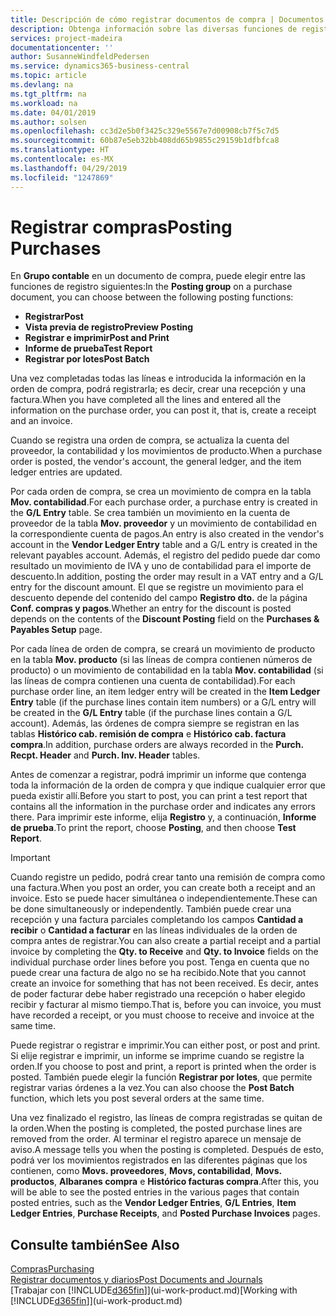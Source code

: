 ```yaml
---
title: Descripción de cómo registrar documentos de compra | Documentos de Microsoft
description: Obtenga información sobre las diversas funciones de registro para registrar documentos de compra.
services: project-madeira
documentationcenter: ''
author: SusanneWindfeldPedersen
ms.service: dynamics365-business-central
ms.topic: article
ms.devlang: na
ms.tgt_pltfrm: na
ms.workload: na
ms.date: 04/01/2019
ms.author: solsen
ms.openlocfilehash: cc3d2e5b0f3425c329e5567e7d00908cb7f5c7d5
ms.sourcegitcommit: 60b87e5eb32bb408dd65b9855c29159b1dfbfca8
ms.translationtype: HT
ms.contentlocale: es-MX
ms.lasthandoff: 04/29/2019
ms.locfileid: "1247869"
---
```

# <a name="posting-purchases"></a><span data-ttu-id="f8c1d-103">Registrar compras</span><span class="sxs-lookup"><span data-stu-id="f8c1d-103">Posting Purchases</span></span>
<span data-ttu-id="f8c1d-104">En **Grupo contable** en un documento de compra, puede elegir entre las funciones de registro siguientes:</span><span class="sxs-lookup"><span data-stu-id="f8c1d-104">In the **Posting group** on a purchase document, you can choose between the following posting functions:</span></span>

* <span data-ttu-id="f8c1d-105">**Registrar**</span><span class="sxs-lookup"><span data-stu-id="f8c1d-105">**Post**</span></span>
* <span data-ttu-id="f8c1d-106">**Vista previa de registro**</span><span class="sxs-lookup"><span data-stu-id="f8c1d-106">**Preview Posting**</span></span>
* <span data-ttu-id="f8c1d-107">**Registrar e imprimir**</span><span class="sxs-lookup"><span data-stu-id="f8c1d-107">**Post and Print**</span></span>
* <span data-ttu-id="f8c1d-108">**Informe de prueba**</span><span class="sxs-lookup"><span data-stu-id="f8c1d-108">**Test Report**</span></span>
* <span data-ttu-id="f8c1d-109">**Registrar por lotes**</span><span class="sxs-lookup"><span data-stu-id="f8c1d-109">**Post Batch**</span></span>

<span data-ttu-id="f8c1d-110">Una vez completadas todas las líneas e introducida la información en la orden de compra, podrá registrarla; es decir, crear una recepción y una factura.</span><span class="sxs-lookup"><span data-stu-id="f8c1d-110">When you have completed all the lines and entered all the information on the purchase order, you can post it, that is, create a receipt and an invoice.</span></span>

<span data-ttu-id="f8c1d-111">Cuando se registra una orden de compra, se actualiza la cuenta del proveedor, la contabilidad y los movimientos de producto.</span><span class="sxs-lookup"><span data-stu-id="f8c1d-111">When a purchase order is posted, the vendor's account, the general ledger, and the item ledger entries are updated.</span></span>

<span data-ttu-id="f8c1d-112">Por cada orden de compra, se crea un movimiento de compra en la tabla **Mov. contabilidad**.</span><span class="sxs-lookup"><span data-stu-id="f8c1d-112">For each purchase order, a purchase entry is created in the **G/L Entry** table.</span></span> <span data-ttu-id="f8c1d-113">Se crea también un movimiento en la cuenta de proveedor de la tabla **Mov. proveedor** y un movimiento de contabilidad en la correspondiente cuenta de pagos.</span><span class="sxs-lookup"><span data-stu-id="f8c1d-113">An entry is also created in the vendor's account in the **Vendor Ledger Entry** table and a G/L entry is created in the relevant payables account.</span></span> <span data-ttu-id="f8c1d-114">Además, el registro del pedido puede dar como resultado un movimiento de IVA y uno de contabilidad para el importe de descuento.</span><span class="sxs-lookup"><span data-stu-id="f8c1d-114">In addition, posting the order may result in a VAT entry and a G/L entry for the discount amount.</span></span> <span data-ttu-id="f8c1d-115">El que se registre un movimiento para el descuento depende del contenido del campo **Registro dto.** de la página **Conf. compras y pagos**.</span><span class="sxs-lookup"><span data-stu-id="f8c1d-115">Whether an entry for the discount is posted depends on the contents of the **Discount Posting** field on the **Purchases & Payables Setup** page.</span></span>

<span data-ttu-id="f8c1d-116">Por cada línea de orden de compra, se creará un movimiento de producto en la tabla **Mov. producto** (si las líneas de compra contienen números de producto) o un movimiento de contabilidad en la tabla **Mov. contabilidad** (si las líneas de compra contienen una cuenta de contabilidad).</span><span class="sxs-lookup"><span data-stu-id="f8c1d-116">For each purchase order line, an item ledger entry will be created in the **Item Ledger Entry** table (if the purchase lines contain item numbers) or a G/L entry will be created in the **G/L Entry** table (if the purchase lines contain a G/L account).</span></span> <span data-ttu-id="f8c1d-117">Además, las órdenes de compra siempre se registran en las tablas **Histórico cab. remisión de compra** e **Histórico cab. factura compra**.</span><span class="sxs-lookup"><span data-stu-id="f8c1d-117">In addition, purchase orders are always recorded in the **Purch. Recpt. Header** and **Purch. Inv. Header** tables.</span></span>

<span data-ttu-id="f8c1d-118">Antes de comenzar a registrar, podrá imprimir un informe que contenga toda la información de la orden de compra y que indique cualquier error que pueda existir allí.</span><span class="sxs-lookup"><span data-stu-id="f8c1d-118">Before you start to post, you can print a test report that contains all the information in the purchase order and indicates any errors there.</span></span> <span data-ttu-id="f8c1d-119">Para imprimir este informe, elija **Registro** y, a continuación, **Informe de prueba**.</span><span class="sxs-lookup"><span data-stu-id="f8c1d-119">To print the report, choose **Posting**, and then choose **Test Report**.</span></span>

> [!IMPORTANT]  
>   <span data-ttu-id="f8c1d-120">Cuando registre un pedido, podrá crear tanto una remisión de compra como una factura.</span><span class="sxs-lookup"><span data-stu-id="f8c1d-120">When you post an order, you can create both a receipt and an invoice.</span></span> <span data-ttu-id="f8c1d-121">Esto se puede hacer simultánea o independientemente.</span><span class="sxs-lookup"><span data-stu-id="f8c1d-121">These can be done simultaneously or independently.</span></span> <span data-ttu-id="f8c1d-122">También puede crear una recepción y una factura parciales completando los campos **Cantidad a recibir** o **Cantidad a facturar** en las líneas individuales de la orden de compra antes de registrar.</span><span class="sxs-lookup"><span data-stu-id="f8c1d-122">You can also create a partial receipt and a partial invoice by completing the **Qty. to Receive** and **Qty. to Invoice** fields on the individual purchase order lines before you post.</span></span> <span data-ttu-id="f8c1d-123">Tenga en cuenta que no puede crear una factura de algo no se ha recibido.</span><span class="sxs-lookup"><span data-stu-id="f8c1d-123">Note that you cannot create an invoice for something that has not been received.</span></span> <span data-ttu-id="f8c1d-124">Es decir, antes de poder facturar debe haber registrado una recepción o haber elegido recibir y facturar al mismo tiempo.</span><span class="sxs-lookup"><span data-stu-id="f8c1d-124">That is, before you can invoice, you must have recorded a receipt, or you must choose to receive and invoice at the same time.</span></span>

<span data-ttu-id="f8c1d-125">Puede registrar o registrar e imprimir.</span><span class="sxs-lookup"><span data-stu-id="f8c1d-125">You can either post, or post and print.</span></span> <span data-ttu-id="f8c1d-126">Si elije registrar e imprimir, un informe se imprime cuando se registre la orden.</span><span class="sxs-lookup"><span data-stu-id="f8c1d-126">If you choose to post and print, a report is printed when the order is posted.</span></span> <span data-ttu-id="f8c1d-127">También puede elegir la función **Registrar por lotes**, que permite registrar varias órdenes a la vez.</span><span class="sxs-lookup"><span data-stu-id="f8c1d-127">You can also choose the **Post Batch** function, which lets you post several orders at the same time.</span></span>

<span data-ttu-id="f8c1d-128">Una vez finalizado el registro, las líneas de compra registradas se quitan de la orden.</span><span class="sxs-lookup"><span data-stu-id="f8c1d-128">When the posting is completed, the posted purchase lines are removed from the order.</span></span> <span data-ttu-id="f8c1d-129">Al terminar el registro aparece un mensaje de aviso.</span><span class="sxs-lookup"><span data-stu-id="f8c1d-129">A message tells you when the posting is completed.</span></span> <span data-ttu-id="f8c1d-130">Después de esto, podrá ver los movimientos registrados en las diferentes páginas que los contienen, como **Movs. proveedores**, **Movs, contabilidad**, **Movs. productos**, **Albaranes compra** e **Histórico facturas compra**.</span><span class="sxs-lookup"><span data-stu-id="f8c1d-130">After this, you will be able to see the posted entries in the various pages that contain posted entries, such as the **Vendor Ledger Entries**, **G/L Entries**, **Item Ledger Entries**, **Purchase Receipts**, and **Posted Purchase Invoices** pages.</span></span>

## <a name="see-also"></a><span data-ttu-id="f8c1d-131">Consulte también</span><span class="sxs-lookup"><span data-stu-id="f8c1d-131">See Also</span></span>
[<span data-ttu-id="f8c1d-132">Compras</span><span class="sxs-lookup"><span data-stu-id="f8c1d-132">Purchasing</span></span>](purchasing-manage-purchasing.md)  
[<span data-ttu-id="f8c1d-133">Registrar documentos y diarios</span><span class="sxs-lookup"><span data-stu-id="f8c1d-133">Post Documents and Journals</span></span>](ui-post-documents-journals.md)  
<span data-ttu-id="f8c1d-134">[Trabajar con [!INCLUDE[d365fin](includes/d365fin_md.md)]](ui-work-product.md)</span><span class="sxs-lookup"><span data-stu-id="f8c1d-134">[Working with [!INCLUDE[d365fin](includes/d365fin_md.md)]](ui-work-product.md)</span></span>

